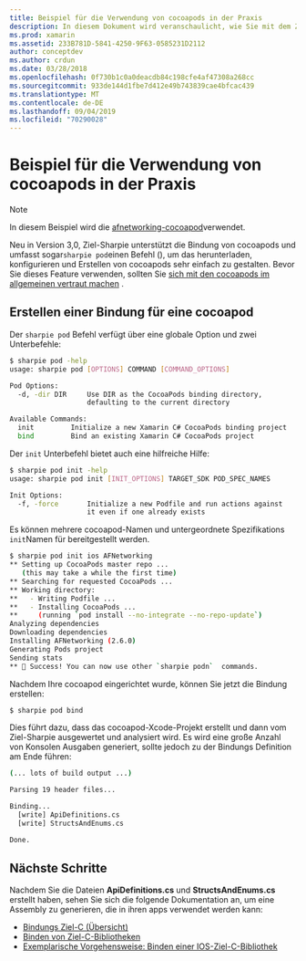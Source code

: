 ```yaml
---
title: Beispiel für die Verwendung von cocoapods in der Praxis
description: In diesem Dokument wird veranschaulicht, wie Sie mit dem Ziel-Sharpie die C# Bindungs Definitionen automatisch aus einer cocoapod generieren.
ms.prod: xamarin
ms.assetid: 233B781D-5841-4250-9F63-0585231D2112
author: conceptdev
ms.author: crdun
ms.date: 03/28/2018
ms.openlocfilehash: 0f730b1c0a0deacdb84c198cfe4af47308a268cc
ms.sourcegitcommit: 933de144d1fbe7d412e49b743839cae4bfcac439
ms.translationtype: MT
ms.contentlocale: de-DE
ms.lasthandoff: 09/04/2019
ms.locfileid: "70290028"
---
```

# <a name="real-world-example-using-cocoapods"></a>Beispiel für die Verwendung von cocoapods in der Praxis

> [!NOTE]
> In diesem Beispiel wird die [afnetworking-cocoapod](https://cocoapods.org/pods/AFNetworking)verwendet.

Neu in Version 3,0, Ziel-Sharpie unterstützt die Bindung von cocoapods und umfasst sogar`sharpie pod`einen Befehl (), um das herunterladen, konfigurieren und Erstellen von cocoapods sehr einfach zu gestalten. Bevor Sie dieses Feature verwenden, sollten Sie [sich mit den cocoapods im allgemeinen vertraut machen](https://cocoapods.org) .

## <a name="creating-a-binding-for-a-cocoapod"></a>Erstellen einer Bindung für eine cocoapod

Der `sharpie pod` Befehl verfügt über eine globale Option und zwei Unterbefehle:

```bash
$ sharpie pod -help
usage: sharpie pod [OPTIONS] COMMAND [COMMAND_OPTIONS]

Pod Options:
  -d, -dir DIR     Use DIR as the CocoaPods binding directory,
                   defaulting to the current directory

Available Commands:
  init         Initialize a new Xamarin C# CocoaPods binding project
  bind         Bind an existing Xamarin C# CocoaPods project
```

Der `init` Unterbefehl bietet auch eine hilfreiche Hilfe:

```bash
$ sharpie pod init -help
usage: sharpie pod init [INIT_OPTIONS] TARGET_SDK POD_SPEC_NAMES

Init Options:
  -f, -force       Initialize a new Podfile and run actions against
                   it even if one already exists
```

Es können mehrere cocoapod-Namen und untergeordnete Spezifikations `init`Namen für bereitgestellt werden.

```bash
$ sharpie pod init ios AFNetworking
** Setting up CocoaPods master repo ...
   (this may take a while the first time)
** Searching for requested CocoaPods ...
** Working directory:
**   - Writing Podfile ...
**   - Installing CocoaPods ...
**     (running `pod install --no-integrate --no-repo-update`)
Analyzing dependencies
Downloading dependencies
Installing AFNetworking (2.6.0)
Generating Pods project
Sending stats
** 🍻 Success! You can now use other `sharpie podn`  commands.
```

Nachdem Ihre cocoapod eingerichtet wurde, können Sie jetzt die Bindung erstellen:

```bash
$ sharpie pod bind
```

Dies führt dazu, dass das cocoapod-Xcode-Projekt erstellt und dann vom Ziel-Sharpie ausgewertet und analysiert wird. Es wird eine große Anzahl von Konsolen Ausgaben generiert, sollte jedoch zu der Bindungs Definition am Ende führen:

```bash
(... lots of build output ...)

Parsing 19 header files...

Binding...
  [write] ApiDefinitions.cs
  [write] StructsAndEnums.cs

Done.
```

## <a name="next-steps"></a>Nächste Schritte

Nachdem Sie die Dateien **ApiDefinitions.cs** und **StructsAndEnums.cs** erstellt haben, sehen Sie sich die folgende Dokumentation an, um eine Assembly zu generieren, die in ihren apps verwendet werden kann:

- [Bindungs Ziel-C (Übersicht)](~/cross-platform/macios/binding/overview.md)
- [Binden von Ziel-C-Bibliotheken](~/cross-platform/macios/binding/objective-c-libraries.md)
- [Exemplarische Vorgehensweise: Binden einer IOS-Ziel-C-Bibliothek](~/ios/platform/binding-objective-c/walkthrough.md)
